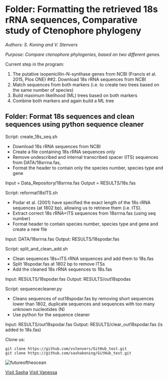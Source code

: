 # Folder: Formatting the retrieved 18s rRNA sequences, Comparative study of Ctenophore phylogeny 

*Authors: S. Koning and V. Stenvers*

*Purpose: Compare ctenophore phylogenies, based on two different genes.*

Current step in the program:
1. The putative isopenicillin-N-synthase genes from NCBI (Francis et al. 2015, Plos ONE)
##2. Download 18s rRNA sequences from NCBI
3. Match sequences from both markers (i.e. to create two trees based on the same number of species)
4. Build maximum likelihood (ML) trees based on both markers
5. Combine both markers and again build a ML tree


## Folder: Format 18s sequences and clean sequences using python sequence cleaner
Script: create_18s_seq.sh
- Download 18s rRNA sequences from NCBI
- Create a file containing 18s rRNA sequences only
- Remove undescribed and internal transcribed spacer (ITS) sequences from DATA/18srrna.fas,
- Format the header to contain only the species number, species type and gene

Input = Data_Repository/18srrna.fas
Output = RESULTS/18s.fas

Script: reformat18sITS.sh
- Podar et al. (2001) have specified the exact length of the 18s rRNA sequences (at 1802 bp), allowing us to retrieve them (i.e. ITS).
- Extract correct 18s rRNA+ITS sequences from 18srrna.fas (using seq number)
- Format header to contain species number, species type and gene and create a new file

Input: DATA/18srrna.fas
Output: RESULTS/18spodar.fas

Script: split_and_clean_add.sh
- Clean sequences 18s+ITS rRNA sequences and add them to 18s.fas
- Split 18spodar.fas at 1802 bp to remove ITSs
- Add the cleaned 18s rRNA sequences to 18s.fas

Input: RESULTS/18spodar.fas
Output: RESULTS/out18spodas

Script: sequencecleaner.py
- Cleans sequences of out18spodar.fas by removing short sequences lower than 1802, 
  duplicate sequences and sequences with too many unknown nucleotides (N)
- Use python for the sequence cleaner

Input: RESULTS/out18spodar.fas
Output: RESULTS/clear_out18spodar.fas (is added to 18s.fas) 


Clone us:
```
git clone https://github.com/vstenvers/GitHub_test.git
git clone https://github.com/sashakoning/GitHub_test.git
```


![futureoftheocean](https://futureoftheocean.files.wordpress.com/2018/02/leucothea-adult-horiz.jpg?w=1024)

[Visit Sasha](https://github.com/sashakoning)
[Visit Vanessa](https://github.com/vstenvers)
